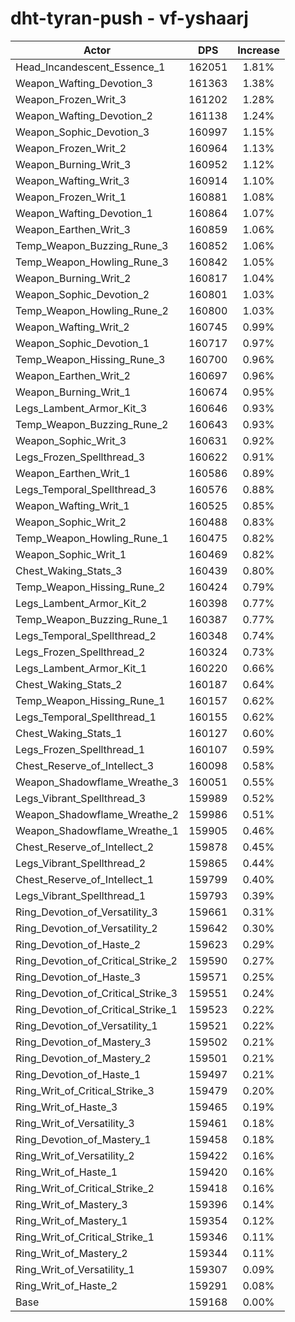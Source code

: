 # dht-tyran-push - vf-yshaarj
| Actor | DPS | Increase |
|---|:---:|:---:|
|Head_Incandescent_Essence_1|162051|1.81%|
|Weapon_Wafting_Devotion_3|161363|1.38%|
|Weapon_Frozen_Writ_3|161202|1.28%|
|Weapon_Wafting_Devotion_2|161138|1.24%|
|Weapon_Sophic_Devotion_3|160997|1.15%|
|Weapon_Frozen_Writ_2|160964|1.13%|
|Weapon_Burning_Writ_3|160952|1.12%|
|Weapon_Wafting_Writ_3|160914|1.10%|
|Weapon_Frozen_Writ_1|160881|1.08%|
|Weapon_Wafting_Devotion_1|160864|1.07%|
|Weapon_Earthen_Writ_3|160859|1.06%|
|Temp_Weapon_Buzzing_Rune_3|160852|1.06%|
|Temp_Weapon_Howling_Rune_3|160842|1.05%|
|Weapon_Burning_Writ_2|160817|1.04%|
|Weapon_Sophic_Devotion_2|160801|1.03%|
|Temp_Weapon_Howling_Rune_2|160800|1.03%|
|Weapon_Wafting_Writ_2|160745|0.99%|
|Weapon_Sophic_Devotion_1|160717|0.97%|
|Temp_Weapon_Hissing_Rune_3|160700|0.96%|
|Weapon_Earthen_Writ_2|160697|0.96%|
|Weapon_Burning_Writ_1|160674|0.95%|
|Legs_Lambent_Armor_Kit_3|160646|0.93%|
|Temp_Weapon_Buzzing_Rune_2|160643|0.93%|
|Weapon_Sophic_Writ_3|160631|0.92%|
|Legs_Frozen_Spellthread_3|160622|0.91%|
|Weapon_Earthen_Writ_1|160586|0.89%|
|Legs_Temporal_Spellthread_3|160576|0.88%|
|Weapon_Wafting_Writ_1|160525|0.85%|
|Weapon_Sophic_Writ_2|160488|0.83%|
|Temp_Weapon_Howling_Rune_1|160475|0.82%|
|Weapon_Sophic_Writ_1|160469|0.82%|
|Chest_Waking_Stats_3|160439|0.80%|
|Temp_Weapon_Hissing_Rune_2|160424|0.79%|
|Legs_Lambent_Armor_Kit_2|160398|0.77%|
|Temp_Weapon_Buzzing_Rune_1|160387|0.77%|
|Legs_Temporal_Spellthread_2|160348|0.74%|
|Legs_Frozen_Spellthread_2|160324|0.73%|
|Legs_Lambent_Armor_Kit_1|160220|0.66%|
|Chest_Waking_Stats_2|160187|0.64%|
|Temp_Weapon_Hissing_Rune_1|160157|0.62%|
|Legs_Temporal_Spellthread_1|160155|0.62%|
|Chest_Waking_Stats_1|160127|0.60%|
|Legs_Frozen_Spellthread_1|160107|0.59%|
|Chest_Reserve_of_Intellect_3|160098|0.58%|
|Weapon_Shadowflame_Wreathe_3|160051|0.55%|
|Legs_Vibrant_Spellthread_3|159989|0.52%|
|Weapon_Shadowflame_Wreathe_2|159986|0.51%|
|Weapon_Shadowflame_Wreathe_1|159905|0.46%|
|Chest_Reserve_of_Intellect_2|159878|0.45%|
|Legs_Vibrant_Spellthread_2|159865|0.44%|
|Chest_Reserve_of_Intellect_1|159799|0.40%|
|Legs_Vibrant_Spellthread_1|159793|0.39%|
|Ring_Devotion_of_Versatility_3|159661|0.31%|
|Ring_Devotion_of_Versatility_2|159642|0.30%|
|Ring_Devotion_of_Haste_2|159623|0.29%|
|Ring_Devotion_of_Critical_Strike_2|159590|0.27%|
|Ring_Devotion_of_Haste_3|159571|0.25%|
|Ring_Devotion_of_Critical_Strike_3|159551|0.24%|
|Ring_Devotion_of_Critical_Strike_1|159523|0.22%|
|Ring_Devotion_of_Versatility_1|159521|0.22%|
|Ring_Devotion_of_Mastery_3|159502|0.21%|
|Ring_Devotion_of_Mastery_2|159501|0.21%|
|Ring_Devotion_of_Haste_1|159497|0.21%|
|Ring_Writ_of_Critical_Strike_3|159479|0.20%|
|Ring_Writ_of_Haste_3|159465|0.19%|
|Ring_Writ_of_Versatility_3|159461|0.18%|
|Ring_Devotion_of_Mastery_1|159458|0.18%|
|Ring_Writ_of_Versatility_2|159422|0.16%|
|Ring_Writ_of_Haste_1|159420|0.16%|
|Ring_Writ_of_Critical_Strike_2|159418|0.16%|
|Ring_Writ_of_Mastery_3|159396|0.14%|
|Ring_Writ_of_Mastery_1|159354|0.12%|
|Ring_Writ_of_Critical_Strike_1|159346|0.11%|
|Ring_Writ_of_Mastery_2|159344|0.11%|
|Ring_Writ_of_Versatility_1|159307|0.09%|
|Ring_Writ_of_Haste_2|159291|0.08%|
|Base|159168|0.00%|
